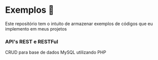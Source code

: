 # Exemplos 📎

Este repositório tem o intuito de armazenar exemplos de códigos que eu implemento em meus projetos <br>

### API's REST e RESTFul

CRUD para base de dados MySQL utilizando PHP <br> 
